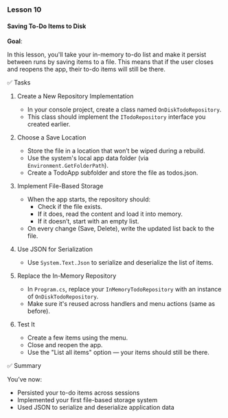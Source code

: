 ### Lesson 10

#### Saving To-Do Items to Disk

**Goal**:

In this lesson, you'll take your in-memory to-do list and make it persist between runs by saving items to a file. This means that
if the user closes and reopens the app, their to-do items will still be there.

✅ Tasks

1. Create a New Repository Implementation
    - In your console project, create a class named `OnDiskTodoRepository`.
    - This class should implement the `ITodoRepository` interface you created earlier.

2. Choose a Save Location
    - Store the file in a location that won’t be wiped during a rebuild.
    - Use the system's local app data folder (via `Environment.GetFolderPath`).
    - Create a TodoApp subfolder and store the file as todos.json.

3. Implement File-Based Storage
    - When the app starts, the repository should:
        - Check if the file exists.
        - If it does, read the content and load it into memory.
        - If it doesn’t, start with an empty list.
    - On every change (Save, Delete), write the updated list back to the file.

4. Use JSON for Serialization
    - Use `System.Text.Json` to serialize and deserialize the list of items.

5. Replace the In-Memory Repository
    - In `Program.cs`, replace your `InMemoryTodoRepository` with an instance of `OnDiskTodoRepository`.
    - Make sure it's reused across handlers and menu actions (same as before).

6. Test It
    - Create a few items using the menu.
    - Close and reopen the app.
    - Use the "List all items" option — your items should still be there.

✅ Summary

You’ve now:

- Persisted your to-do items across sessions
- Implemented your first file-based storage system
- Used JSON to serialize and deserialize application data

